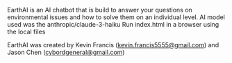 EarthAI is an AI chatbot that is build to answer your questions on environmental issues and how to solve them on an individual level. 
AI model used was the anthropic/claude-3-haiku
Run index.html in a browser using the local files

EarthAI was created by Kevin Francis (kevin.francis5555@gmail.com) and Jason Chen (cybordgeneral@gmail.com)
